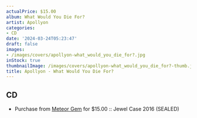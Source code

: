 ```yaml
---
actualPrice: $15.00
album: What Would You Die For?
artist: Apollyon
categories:
- CD
date: '2024-03-24T05:23:47'
draft: false
images:
- /images/covers/apollyon-what_would_you_die_for?.jpg
inStock: true
thumbnailImage: /images/covers/apollyon-what_would_you_die_for?-thumb.jpg
title: Apollyon - What Would You Die For?
---
```


## CD
* Purchase from [Meteor Gem](https://meteor-gem.com/products/apollyon-what-would-you-die-for-cd) for $15.00 :: Jewel Case 2016 (SEALED)
